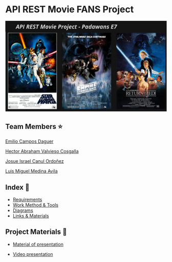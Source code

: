 # API REST Movie FANS Project

![](Documentation/Images/PadawansCover.png)

## Team Members :star:

[Emilio Campos Daguer](CVs/CV_EmilioCampos.pdf)

[Hector Abraham Valvieso Cosgalla]()

[Josue Israel Canul Ordoñez](CVs/CV_JosueCanulpdf)

[Luis Miguel Medina Avila](CVs/CV_LuisMedina.pdf)

## Index :open_file_folder:

* [Requirements](Documentation/Docxs/Requirements.md)
* [Work Method & Tools](Documentation/Docxs/WorkMethodology.md)
* [Diagrams](Documentation/Docxs/DiagramClasses.md)
* [Links & Materials](Documentation/Docxs/DevMaterials.md)

## Project Materials :closed_book:

* [Material of presentation](/Files/First%20Stage.pdf)

* [Video presentation](https://youtu.be/NaFzGoXHl6E)